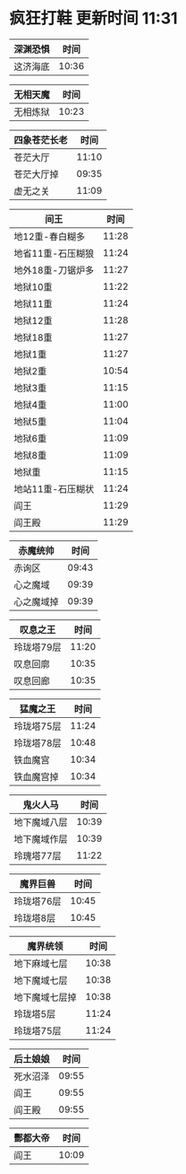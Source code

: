 # 疯狂打鞋 更新时间 11:31

| 深渊恐惧   | 时间    |
|--------|-------|
| 这济海底 | 10:36 |

| 无相天魔   | 时间    |
|--------|-------|
| 无相炼狱 | 10:23 |

| 四象苍茫长老   | 时间    |
|--------|-------|
| 苍茫大厅 | 11:10 |
| 苍茫大厅掉 | 09:35 |
| 虚无之关 | 11:09 |

| 间王   | 时间    |
|--------|-------|
| 地12重-春白糊多 | 11:28 |
| 地省11重-石压糊狼 | 11:24 |
| 地外18重-刀锯炉多 | 11:27 |
| 地狱10重 | 11:22 |
| 地狱11重 | 11:24 |
| 地狱12重 | 11:28 |
| 地狱18重 | 11:27 |
| 地狱1重 | 11:27 |
| 地狱2重 | 10:54 |
| 地狱3重 | 11:15 |
| 地狱4重 | 11:00 |
| 地狱5重 | 11:04 |
| 地狱6重 | 11:09 |
| 地狱8重 | 11:09 |
| 地狱重 | 11:15 |
| 地站11重-石压糊状 | 11:24 |
| 阎王 | 11:29 |
| 阎王殿 | 11:29 |

| 赤魔统帅   | 时间    |
|--------|-------|
| 赤询区 | 09:43 |
| 心之魔域 | 09:39 |
| 心之魔域掉 | 09:39 |

| 叹息之王   | 时间    |
|--------|-------|
| 玲珑塔79层 | 11:20 |
| 叹息回廓 | 10:35 |
| 叹息回廊 | 10:35 |

| 猛魔之王   | 时间    |
|--------|-------|
| 玲珑塔75层 | 11:24 |
| 玲珑塔78层 | 10:48 |
| 铁血魔宫 | 10:34 |
| 铁血魔宫掉 | 10:34 |

| 鬼火人马   | 时间    |
|--------|-------|
| 地下魔域八层 | 10:39 |
| 地下魔域作层 | 10:39 |
| 玲瑰塔77层 | 11:22 |

| 魔界巨兽   | 时间    |
|--------|-------|
| 玲珑塔76层 | 10:45 |
| 玲珑塔8层 | 10:45 |

| 魔界统领   | 时间    |
|--------|-------|
| 地下麻域七层 | 10:38 |
| 地下魔域七层 | 10:38 |
| 地下魔域七层掉 | 10:38 |
| 玲珑塔5层 | 11:24 |
| 玲珑塔75层 | 11:24 |

| 后土娘娘   | 时间    |
|--------|-------|
| 死水沼泽 | 09:55 |
| 阎王 | 09:55 |
| 阎王殿 | 09:55 |

| 酆都大帝   | 时间    |
|--------|-------|
| 阎王 | 10:09 |